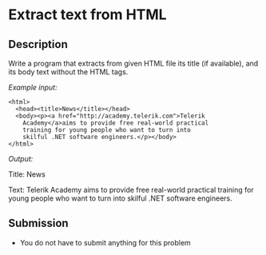 # Extract text from HTML

## Description
Write a program that extracts from given HTML file its title (if available), and its body text without the HTML tags.

_Example input:_

	<html>
	  <head><title>News</title></head>
	  <body><p><a href="http://academy.telerik.com">Telerik
		Academy</a>aims to provide free real-world practical
		training for young people who want to turn into
		skilful .NET software engineers.</p></body>
	</html>

_Output:_ 

Title: News

Text: Telerik Academy aims to provide free real-world practical training for young people who want to turn into skilful .NET software engineers.

## Submission
- You do not have to submit anything for this problem
